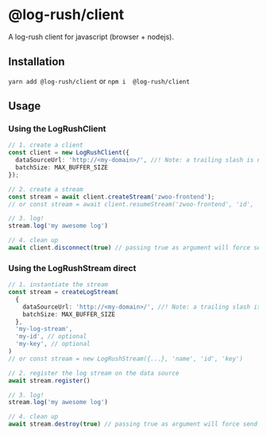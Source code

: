 # @log-rush/client

A log-rush client for javascript (browser + nodejs).

## Installation

`yarn add @log-rush/client`
or
`npm i  @log-rush/client`

## Usage

### Using the LogRushClient

```ts
// 1. create a client
const client = new LogRushClient({
  dataSourceUrl: 'http://<my-domain>/', //! Note: a trailing slash is needed
  batchSize: MAX_BUFFER_SIZE
});

// 2. create a stream
const stream = await client.createStream('zwoo-frontend');
// or const stream = await client.resumeStream('zwoo-frontend', 'id', 'key'); for resuming streams

// 3. log!
stream.log('my awesome log')

// 4. clean up
await client.disconnect(true) // passing true as argument will force send all remaining logs
```

### Using the LogRushStream direct

```ts
// 1. instantiate the stream
const stream = createLogStream(
  {
    dataSourceUrl: 'http://<my-domain>/', //! Note: a trailing slash is needed
    batchSize: MAX_BUFFER_SIZE
  },
  'my-log-stream',
  'my-id', // optional
  'my-key', // optional
)
// or const stream = new LogRushStream({...}, 'name', 'id', 'key')

// 2. register the log stream on the data source
await stream.register()

// 3. log!
stream.log('my awesome log')

// 4. clean up
await stream.destroy(true) // passing true as argument will force send all remaining logs
```
